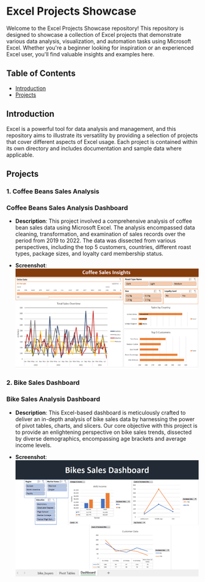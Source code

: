 # Excel Projects Showcase

Welcome to the Excel Projects Showcase repository! This repository is designed to showcase a collection of Excel projects that demonstrate various data analysis, visualization, and automation tasks using Microsoft Excel. Whether you're a beginner looking for inspiration or an experienced Excel user, you'll find valuable insights and examples here.

## Table of Contents

- [Introduction](#introduction)
- [Projects](#projects)

## Introduction

Excel is a powerful tool for data analysis and management, and this repository aims to illustrate its versatility by providing a selection of projects that cover different aspects of Excel usage. Each project is contained within its own directory and includes documentation and sample data where applicable.

## Projects

### 1. Coffee Beans Sales Analysis

### Coffee Beans Sales Analysis Dashboard

- **Description**: This project involved a comprehensive analysis of coffee bean sales data using Microsoft Excel. The analysis encompassed data cleaning, transformation, and examination of sales records over the period from 2019 to 2022. The data was dissected from various perspectives, including the top 5 customers, countries, different roast types, package sizes, and loyalty card membership status.

- **Screenshot**: ![Dashboard Screenshot](https://github.com/Swapppyy/Excel_Projects/blob/main/cof-db.png)

### 2. Bike Sales Dashboard

### Bike Sales Analysis Dashboard

- **Description**: This Excel-based dashboard is meticulously crafted to deliver an in-depth analysis of bike sales data by harnessing the power of pivot tables, charts, and slicers. Our core objective with this project is to provide an enlightening perspective on bike sales trends, dissected by diverse demographics, encompassing age brackets and average income levels.

- **Screenshot**: ![Dashboard Screenshot](https://github.com/Swapppyy/Excel_Projects/blob/main/Bike_sales_dashboard.png)



